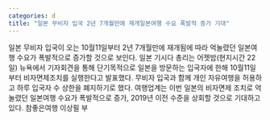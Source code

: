 ```yaml
---
categories: d
title: "일본 무비자 입국 2년 7개월만에 재개일본여행 수요 폭발적 증가 기대"
---
```

일본 무비자 입국이 오는 10월11일부터 2년 7개월만에 재개됨에 따라 억눌렸던 일본여행 수요가 폭발적으로 증가할 것으로 보인다. 일본 기시다 총리는 어젯밤(현지시간 22일) 뉴욕에서 기자회견을 통해 단기목적으로 일본을 방문하는 입국자에 한해 10월11일부터 비자면제조치를 실행한다고 발표했다. 무비자 입국과 함께 개인 자유여행을 허용하고 하루 입국자 수 상한을 폐지하기로 했다. 여행업계는 이번 일본의 비자면제 조치로 억눌렸던 일본여행 수요가 폭발적으로 증가, 2019년 이전 수준을 상회할 것으로 기대하고 있다. 참좋은여행 이상필 부